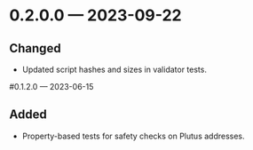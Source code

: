 
<a id='changelog-0.2.0.0'></a>
# 0.2.0.0 — 2023-09-22

## Changed

- Updated script hashes and sizes in validator tests.

<a id='changelog-0.1.2.0'></a>
#0.1.2.0 — 2023-06-15

## Added

- Property-based tests for safety checks on Plutus addresses.
